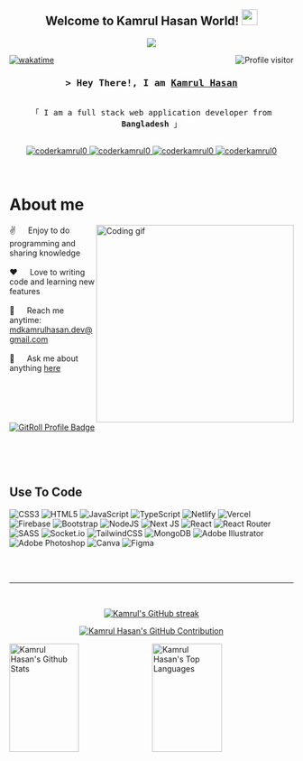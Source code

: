 
<h2 align="center">
  Welcome to Kamrul Hasan World!
  <img src="https://media.giphy.com/media/hvRJCLFzcasrR4ia7z/giphy.gif" width="28">
</h2>


<p align="center">
  <a href="https://github.com/coderkamrul0"><img src="https://readme-typing-svg.herokuapp.com/?lines=Self%20Taught%20Programmer;Front%20End%20Developer;1.5%2B%20years%20of%20coding%20experience;Always%20learning%20new%20things&center=true&width=380&height=45"></a>
</p>



<a href="https://komarev.com/ghpvc/?username=coderkamrul0">
  <img align="right" src="https://komarev.com/ghpvc/?username=coderkamrul0&label=Visitors&color=0e75b6&style=flat" alt="Profile visitor" />
</a>


[![wakatime](https://wakatime.com/badge/user/43d5ef28-4444-4f7c-b037-71e8c1936534.svg)](https://wakatime.com/@43d5ef28-4444-4f7c-b037-71e8c1936534)

<!-- Intro  -->
<h3 align="center">
        <samp>&gt; Hey There!, I am
                <b><a target="_blank" href="https://kamrul-hasan-dev.netlify.app">Kamrul Hasan</a></b>
        </samp>
</h3>


<p align="center"> 
  <samp>
    <br>
    「 I am a full stack web application developer from <b>Bangladesh</b> 」
    <br>
    <br>
  </samp>
</p>

<p align="center">
 <a href="https://kamrul-hasan-dev.netlify.app" target="blank">
  <img src="https://img.shields.io/badge/Website-DC143C?style=for-the-badge&logo=medium&logoColor=white" alt="coderkamrul0" />
 </a>
 <a href="https://www.linkedin.com/in/coderkamrul/" target="_blank">
  <img src="https://img.shields.io/badge/LinkedIn-0077B5?style=for-the-badge&logo=linkedin&logoColor=white" alt="coderkamrul0"/>
 </a>
 <!-- <a href="https://dev.to/coderkamrul0" target="_blank">
  <img src="https://img.shields.io/badge/dev.to-0A0A0A?style=for-the-badge&logo=dev.to&logoColor=white" alt="coderkamrul0" />
 </a> -->
 <a href="https://www.instagram.com/kamrul0903/" target="_blank">
  <img src="https://img.shields.io/badge/Instagram-fe4164?style=for-the-badge&logo=instagram&logoColor=white" alt="coderkamrul0" />
 </a> 
 <a href="https://www.facebook.com/kamrul0903" target="_blank">
  <img src="https://img.shields.io/badge/Facebook-20BEFF?&style=for-the-badge&logo=facebook&logoColor=white" alt="coderkamrul0"  />
  </a> 
</p>
<br />

<!-- About Section -->
 # About me
 
<p>
 <img align="right" width="350" src="https://raw.githubusercontent.com/alsiam/alsiam/main/assets/programmer.gif" alt="Coding gif" />
  
 ✌️ &emsp; Enjoy to do programming and sharing knowledge <br/><br/>
 ❤️ &emsp; Love to writing code and learning new features<br/><br/>
 📧 &emsp; Reach me anytime: mdkamrulhasan.dev@gmail.com<br/><br/>
 💬 &emsp; Ask me about anything [here](https://github.com/coderkamrul0/coderkamrul0/issues)

</p>


<a href="https://gitroll.io/profile/uY9jESwNPPVORMDRCgOQkbkmWkMf1" target="_blank"><img src="https://gitroll.io/api/badges/profiles/v1/uY9jESwNPPVORMDRCgOQkbkmWkMf1" alt="GitRoll Profile Badge"/></a>

<br/>
<br/>
<br/>

## Use To Code

![CSS3](https://img.shields.io/badge/css3-%231572B6.svg?style=for-the-badge&logo=css3&logoColor=white) ![HTML5](https://img.shields.io/badge/html5-%23E34F26.svg?style=for-the-badge&logo=html5&logoColor=white) ![JavaScript](https://img.shields.io/badge/javascript-%23323330.svg?style=for-the-badge&logo=javascript&logoColor=%23F7DF1E) ![TypeScript](https://img.shields.io/badge/typescript-%23007ACC.svg?style=for-the-badge&logo=typescript&logoColor=white) ![Netlify](https://img.shields.io/badge/netlify-%23000000.svg?style=for-the-badge&logo=netlify&logoColor=#00C7B7) ![Vercel](https://img.shields.io/badge/vercel-%23000000.svg?style=for-the-badge&logo=vercel&logoColor=white) ![Firebase](https://img.shields.io/badge/firebase-%23039BE5.svg?style=for-the-badge&logo=firebase) ![Bootstrap](https://img.shields.io/badge/bootstrap-%23563D7C.svg?style=for-the-badge&logo=bootstrap&logoColor=white)  ![NodeJS](https://img.shields.io/badge/node.js-6DA55F?style=for-the-badge&logo=node.js&logoColor=white) ![Next JS](https://img.shields.io/badge/Next-black?style=for-the-badge&logo=next.js&logoColor=white) ![React](https://img.shields.io/badge/react-%2320232a.svg?style=for-the-badge&logo=react&logoColor=%2361DAFB) ![React Router](https://img.shields.io/badge/React_Router-CA4245?style=for-the-badge&logo=react-router&logoColor=white) ![SASS](https://img.shields.io/badge/SASS-hotpink.svg?style=for-the-badge&logo=SASS&logoColor=white) ![Socket.io](https://img.shields.io/badge/Socket.io-black?style=for-the-badge&logo=socket.io&badgeColor=010101) ![TailwindCSS](https://img.shields.io/badge/tailwindcss-%2338B2AC.svg?style=for-the-badge&logo=tailwind-css&logoColor=white) ![MongoDB](https://img.shields.io/badge/MongoDB-%234ea94b.svg?style=for-the-badge&logo=mongodb&logoColor=white) ![Adobe Illustrator](https://img.shields.io/badge/adobeillustrator-%23FF9A00.svg?style=for-the-badge&logo=adobeillustrator&logoColor=white) ![Adobe Photoshop](https://img.shields.io/badge/adobephotoshop-%2331A8FF.svg?style=for-the-badge&logo=adobephotoshop&logoColor=white) ![Canva](https://img.shields.io/badge/Canva-%2300C4CC.svg?style=for-the-badge&logo=Canva&logoColor=white) 	![Figma](https://img.shields.io/badge/figma-%23F24E1E.svg?style=for-the-badge&logo=figma&logoColor=white)

<br/>
<br/>
<hr/>
<br/>

<p align="center">
  <a href="https://github.com/coderkamrul0">
    <img src="https://github-readme-streak-stats.herokuapp.com/?user=coderkamrul0&theme=radical&border=7F3FBF&background=0D1117" alt="Kamrul's GitHub streak"/>
  </a>
</p>

<p align="center">
  <a href="https://github.com/coderkamrul0">
    <img src="https://github-profile-summary-cards.vercel.app/api/cards/profile-details?username=coderkamrul0&theme=radical" alt="Kamrul Hasan's GitHub Contribution"/>
  </a>
</p>

<a> 
    <a href="https://github.com/coderkamrul0"><img alt="Kamrul Hasan's Github Stats" src="https://denvercoder1-github-readme-stats.vercel.app/api?username=coderkamrul0&show_icons=true&count_private=true&theme=react&border_color=7F3FBF&bg_color=0D1117&title_color=F85D7F&icon_color=F8D866" height="192px" width="49.5%"/></a>
  <a href="https://github.com/coderkamrul0"><img alt="Kamrul Hasan's Top Languages" src="https://denvercoder1-github-readme-stats.vercel.app/api/top-langs/?username=coderkamrul0&langs_count=8&layout=compact&theme=react&border_color=7F3FBF&bg_color=0D1117&title_color=F85D7F&icon_color=F8D866" height="192px" width="49.5%"/></a>
  <br/>
</a>




